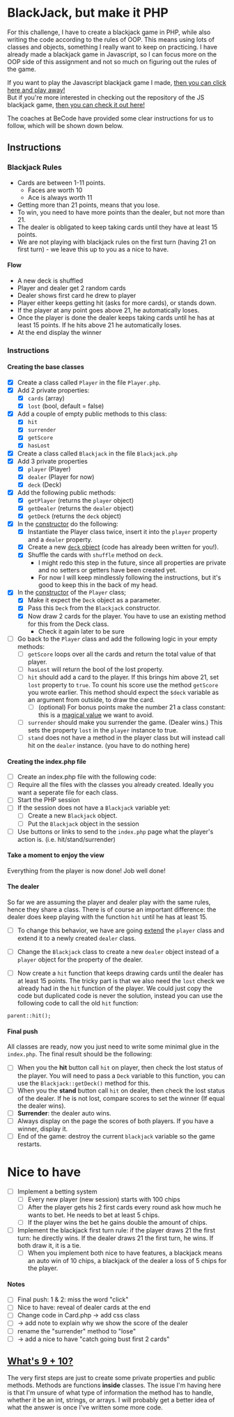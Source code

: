 # BlackJack, but make it PHP
For this challenge, I have to create a blackjack game in PHP, while also writing the code according to the rules of OOP.
This means using lots of classes and objects, something I really want to keep on practicing.
I have already made a blackjack game in Javascript, so I can focus more on the OOP side of this assignment and not so much on figuring out the rules of the game.

If you want to play the Javascript blackjack game I made, [then you can click here and play away!](https://besartelezi.github.io/js-21-card-game/) <br>
But if you're more interested in checking out the repository of the JS blackjack game, [then you can check it out here!](https://github.com/besartelezi/js-21-card-game)

The coaches at BeCode have provided some clear instructions for us to follow, which will be shown down below.

## Instructions

### Blackjack Rules
- Cards are between 1-11 points.
    - Faces are worth 10
    - Ace is always worth 11
- Getting more than 21 points, means that you lose.
- To win, you need to have more points than the dealer, but not more than 21.
- The dealer is obligated to keep taking cards until they have at least 15 points.
- We are not playing with blackjack rules on the first turn (having 21 on first turn) - we leave this up to you as a nice to have.

#### Flow
- A new deck is shuffled
- Player and dealer get 2 random cards
- Dealer shows first card he drew to player
- Player either keeps getting hit (asks for more cards), or stands down.
- If the player at any point goes above 21, he automatically loses.
- Once the player is done the dealer keeps taking cards until he has at least 15 points. If he hits above 21 he automatically loses.
- At the end display the winner

### Instructions
#### Creating the base classes
- [x] Create a class called `Player` in the file `Player.php`.
- [x] Add 2 private properties:
  - [x] `cards` (array)
  - [x] `lost` (bool, default = false)
- [x] Add a couple of empty public methods to this class:
  - [x]  `hit`
  - [x]  `surrender`
  - [x]  `getScore`
  - [x]  `hasLost`
- [x] Create a class called `Blackjack` in the file `Blackjack.php`
- [x] Add 3 private properties
  - [x]  `player` (Player)
  - [x]  `dealer` (Player for now)
  - [x]  `deck`  (Deck)
- [x] Add the following public methods:
  - [x]  `getPlayer` (returns the `player` object)
  - [x]  `getDealer` (returns the `dealer` object)
  - [x]  `getDeck` (returns the `deck` object)
- [x] In the [constructor](https://www.php.net/manual/en/language.oop5.decon.php) do the following:
  - [x]  Instantiate the Player class twice, insert it into the `player` property and a `dealer` property.
  - [x]  Create a new [`deck` object](code/Deck.php) (code has already been written for you!).
  - [x]  Shuffle the cards with `shuffle` method on `deck`.
      - I might redo this step in the future, since all properties are private and no setters or getters have been created yet. 
      - For now I will keep mindlessly following the instructions, but it's good to keep this in the back of my head.
- [x] In the [constructor](https://www.php.net/manual/en/language.oop5.decon.php) of the `Player` class;
  - [x]  Make it expect the `Deck` object as a parameter.
  - [x]  Pass this `Deck` from the `Blackjack` constructor.
  - [x]  Now draw 2 cards for the player. You have to use an existing method for this from the Deck class.
       - Check it again later to be sure  
- [ ] Go back to the `Player` class and add the following logic in your empty methods:
  - [ ]  `getScore` loops over all the cards and return the total value of that player.
  - [ ]  `hasLost` will return the bool of the lost property.
  - [ ]  `hit` should add a card to the player. If this brings him above 21, set `lost` property to `true`. To count his score use the method `getScore` you wrote earlier. This method should expect the `$deck` variable as an argument from outside, to draw the card.
     - [ ]  (optional) For bonus points make the number 21 a class constant: this is a [magical value](https://stackoverflow.com/questions/47882/what-is-a-magic-number-and-why-is-it-bad) we want to avoid.
  - [ ]  `surrender` should make you surrender the game. (Dealer wins.)
    This sets the property `lost` in the `player` instance to true.
  - [ ]  `stand` does not have a method in the player class but will instead call hit on the `dealer` instance. (you have to do nothing here)

#### Creating the index.php  file

- [ ]  Create an index.php file with the following code:
  - [ ]  Require all the files with the classes you already created. Ideally you want a seperate file for each class.
  - [ ]  Start the PHP session
  - [ ]  If the session does not have a `Blackjack` variable yet:
     - [ ]   Create a new `Blackjack` object.
     - [ ]  Put the `Blackjack` object in the session
  - [ ]  Use buttons or links to send to the `index.php` page what the player's action is. (i.e. hit/stand/surrender)

#### Take a moment to enjoy the view
Everything from the player is now done! Job well done!

#### The dealer
So far we are assuming the player and dealer play with the same rules, hence they share a class. There is of course an important difference: the dealer does keep playing with the function `hit` until he has at least 15.

- [ ] To change this behavior, we have are going [extend](https://www.php.net/manual/en/language.oop5.inheritance.php) the `player` class and extend it to a newly created `dealer` class.

- [ ] Change the `Blackjack` class to create a new `dealer` object instead of a `player` object for the property of the dealer.

- [ ] Now create a `hit` function that keeps drawing cards until the dealer has at least 15 points. The tricky part is that we also need the `lost` check we already had in the `hit` function of the player. We could just copy the code but duplicated code is never the solution, instead you can use the following code to call the old `hit` function:

```parent::hit();```

#### Final push
All classes are ready, now you just need to write some minimal glue in the `index.php`. The final result should be the following:

- [ ] When you the **hit** button call `hit` on player, then check the lost status of the player.
   You will need to pass a `Deck` variable to this function, you can use the `Blackjack::getDeck()` method for this.
- [ ] When you the **stand** button call `hit` on dealer, then check the lost status of the dealer. If he is not lost, compare scores to set the winner (If equal the dealer wins).
- [ ] **Surrender**: the dealer auto wins.
- [ ] Always display on the page the scores of both players. If you have a winner, display it.
- [ ] End of the game: destroy the current `blackjack` variable so the game restarts.

# Nice to have
- [ ] Implement a betting system
    - [ ] Every new player (new session) starts with 100 chips
    - [ ] After the player gets his 2 first cards every round ask how much he wants to bet. He needs to bet at least 5 chips.
    - [ ] If the player wins the bet he gains double the amount of chips.
- [ ] Implement the blackjack first turn rule: if the player draws 21 the first turn: he directly wins. If the dealer draws 21 the first turn, he wins. If both draw it, it is a tie. 
    - [ ] When you implement both nice to have features, a blackjack means an auto win of 10 chips, a blackjack of the dealer a loss of 5 chips for the player.
    
#### Notes
- [ ] Final push: 1 & 2: miss the word "click"
- [ ] Nice to have: reveal of dealer cards at the end
- [ ] Change code in Card.php -> add css class
- [ ] -> add note to explain why we show the score of the dealer
- [ ] rename the "surrender" method to "lose"
- [ ] -> add a nice to have "catch going bust first 2 cards"

## [What's 9 + 10?](https://www.youtube.com/shorts/_MX-g3ErZA0)
The very first steps are just to create some private properties and public methods.
Methods are functions **inside** classes.
The issue I'm having here is that I'm unsure of what type of information the method has to handle, whether it be an int, strings, or arrays.
I will probably get a better idea of what the answer is once I've written some more code.


